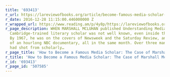```yaml
---
title: '693413'
r_url: https://lareviewofbooks.org/article/become-famous-media-scholar-case-marshall-mcluhan/
r_date: 2016-12-28 11:15:00.446000000 Z
r_wrapped_url: https://www.reading.am/p/4y8p/https://lareviewofbooks.org/article/become-famous-media-scholar-case-marshall-mcluhan/
r_page_description: WHEN MARSHALL MCLUHAN published Understanding Media in 1964, the
  Cambridge-trained literary scholar was not well known, even inside the academy.
  By 1967, he was on the covers of Newsweek and the Saturday Review, and the subject
  of an hourlong NBC documentary, all in the same month. Over three manic years, McLuhan
  had shot from scholarly…
r_page_title: 'How to Become a Famous Media Scholar: The Case of Marshall McLuhan'
r_title: 'How to Become a Famous Media Scholar: The Case of Marshall McLuhan'
r_id: '693413'
r_page_id: '507585'
---
```


